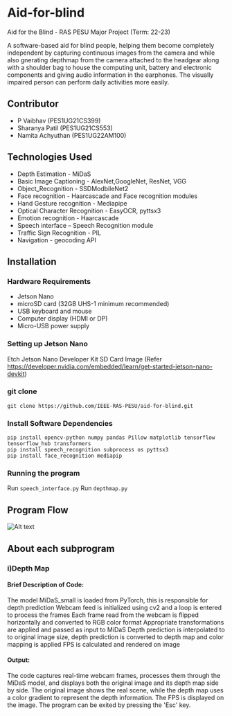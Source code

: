 # Aid-for-blind
Aid for the Blind - RAS PESU Major Project (Term: 22-23)

A software-based aid for blind people, helping them become completely independent by capturing continuous images from the camera and while also gnerating depthmap from the camera attached to the headgear along with a shoulder bag to house the computing unit, battery and electronic components and giving audio information in the earphones. The visually impaired person can perform daily activities more easily. 

## Contributor
* P Vaibhav (PES1UG21CS399)
* Sharanya Patil (PES1UG21CS553)
* Namita Achyuthan (PES1UG22AM100)

## Technologies Used
* Depth Estimation - MiDaS
* Basic Image Captioning - AlexNet,GoogleNet, ResNet, VGG 
* Object_Recognition - SSDModbileNet2
* Face recognition - Haarcascade and Face recognition modules
* Hand Gesture recognition - Mediapipe
* Optical Character Recognition - EasyOCR, pyttsx3
* Emotion recognition - Haarcascade 
* Speech interface – Speech Recognition module
* Traffic Sign Recognition - PIL
* Navigation - geocoding API


## Installation
### Hardware Requirements
* Jetson Nano
* microSD card (32GB UHS-1 minimum recommended)
* USB keyboard and mouse
* Computer display (HDMI or DP)
* Micro-USB power supply
### Setting up Jetson Nano
Etch Jetson Nano Developer Kit SD Card Image (Refer https://developer.nvidia.com/embedded/learn/get-started-jetson-nano-devkit)
### git clone
```git clone https://github.com/IEEE-RAS-PESU/aid-for-blind.git ```
### Install Software Dependencies
```
pip install opencv-python numpy pandas Pillow matplotlib tensorflow tensorflow_hub transformers
pip install speech_recognition subprocess os pyttsx3
pip install face_recognition mediapip
```
### Running the program
Run ```speech_interface.py```
Run ```depthmap.py```

## Program Flow
![Alt text](https://drive.google.com/file/d/17BJqyGTy-Gl26YAxo9yJISyIaMmPxzRk/view?usp=sharing)

## About each subprogram
### i)Depth Map
#### Brief Description of Code:
The model MiDaS_small is loaded from PyTorch, this is responsible for depth prediction
Webcam feed is initialized using cv2 and a loop is entered to process the frames
Each frame read from the webcam is flipped horizontally and converted to RGB color format
Appropriate transformations are applied and passed as input to MiDaS
Depth prediction is interpolated to to original image size, depth prediction is converted to depth map and color mapping is applied
FPS is calculated and rendered on image
#### Output:
The code captures real-time webcam frames, processes them through the MiDaS model, and displays both the original image and its depth map side by side. The original image shows the real scene, while the depth map uses a color gradient to represent the depth information. The FPS is displayed on the image. The program can be exited by pressing the 'Esc' key.
